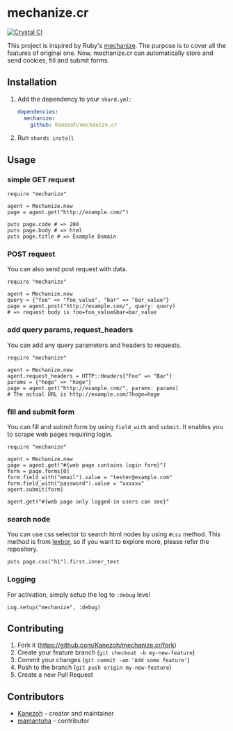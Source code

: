 # mechanize.cr

[![Crystal CI](https://github.com/Kanezoh/mechanize.cr/actions/workflows/crystal.yml/badge.svg)](https://github.com/Kanezoh/mechanize.cr/actions/workflows/crystal.yml)

This project is inspired by Ruby's [mechanize](https://github.com/sparklemotion/mechanize).
The purpose is to cover all the features of original one.
Now, mechanize.cr can automatically store and send cookies, fill and submit forms.

## Installation

1. Add the dependency to your `shard.yml`:

   ```yaml
   dependencies:
     mechanize:
       github: Kanezoh/mechanize.cr
   ```

2. Run `shards install`

## Usage

### simple GET request

```crystal
require "mechanize"

agent = Mechanize.new
page = agent.get("http://example.com/")

puts page.code # => 200
puts page.body # => html
puts page.title # => Example Domain
```


### POST request

You can also send post request with data.

```crystal
require "mechanize"

agent = Mechanize.new
query = {"foo" => "foo_value", "bar" => "bar_value"}
page = agent.post("http://example.com/", query: query)
# => request body is foo=foo_value&bar=bar_value
```

### add query params, request_headers

You can add any query parameters and headers to requests.

```crystal
require "mechanize"

agent = Mechanize.new
agent.request_headers = HTTP::Headers{"Foo" => "Bar"}
params = {"hoge" => "hoge"}
page = agent.get("http://example.com/", params: params)
# The actual URL is http://example.com/?hoge=hoge
```

### fill and submit form

You can fill and submit form by using `field_with` and `submit`. It enables you to scrape web pages requiring login.

```crystal
require "mechanize"

agent = Mechanize.new
page = agent.get("#{web page contains login form}")
form = page.forms[0]
form.field_with("email").value = "tester@example.com"
form.field_with("password").value = "xxxxxx"
agent.submit(form)

agent.get("#{web page only logged-in users can see}"
```

### search node

You can use css selector to search html nodes by using `#css` method.
This method is from [lexbor](https://github.com/kostya/lexbor), so if you want to explore more, please refer the repository.

```crystal
puts page.css("h1").first.inner_text
```

### Logging

For activation, simply setup the log to `:debug` level

```crystal
Log.setup("mechanize", :debug)
```

## Contributing

1. Fork it (<https://github.com/Kanezoh/mechanize.cr/fork>)
2. Create your feature branch (`git checkout -b my-new-feature`)
3. Commit your changes (`git commit -am 'Add some feature'`)
4. Push to the branch (`git push origin my-new-feature`)
5. Create a new Pull Request

## Contributors

- [Kanezoh](https://github.com/Kanezoh) - creator and maintainer
- [mamantoha](https://github.com/mamantoha) - contributor
